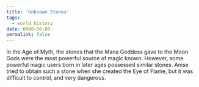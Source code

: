 ```yaml
---
title: 'Unknown Stones'
tags:
  - world_history
date: 0000-00-00
permalink: false
---
```

In the Age of Myth, the stones that the Mana Goddess gave to the Moon Gods were the most powerful source of magic known. However, some powerful magic users born in later ages possessed similar stones. Anise tried to obtain such a stone when she created the Eye of Flame, but it was difficult to control, and very dangerous.